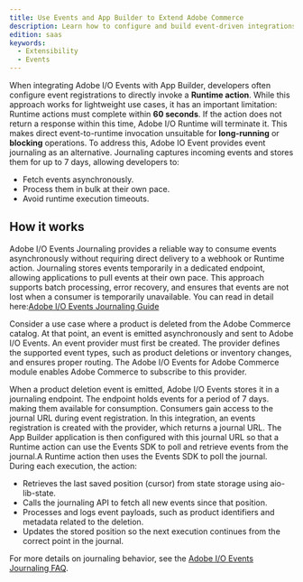 ```yaml
---
title: Use Events and App Builder to Extend Adobe Commerce
description: Learn how to configure and build event-driven integrations between Adobe Commerce and Adobe App Builder using Journaling API.
edition: saas
keywords:
  - Extensibility
  - Events
---
```


When integrating Adobe I/O Events with App Builder, developers often configure event registrations to directly invoke a **Runtime action**. While this approach works for lightweight use cases, it has an important limitation: Runtime actions must complete within **60 seconds**. If the action does not return a response within this time, Adobe I/O Runtime will terminate it.  This makes direct event-to-runtime invocation unsuitable for **long-running** or **blocking** operations.
To address this, Adobe IO Event provides event journaling as an alternative. Journaling captures incoming events and stores them for up to 7 days, allowing developers to:

- Fetch events asynchronously.
- Process them in bulk at their own pace.
- Avoid runtime execution timeouts.

## How it works

Adobe I/O Events Journaling provides a reliable way to consume events asynchronously without requiring direct delivery to a webhook or Runtime action. Journaling stores events temporarily in a dedicated endpoint, allowing applications to pull events at their own pace. This approach supports batch processing, error recovery, and ensures that events are not lost when a consumer is temporarily unavailable. You can read in detail here:[Adobe I/O Events Journaling Guide](https://developer.adobe.com/events/docs/guides/journaling-intro)

Consider a use case where a product is deleted from the Adobe Commerce catalog. At that point, an event is emitted asynchronously and sent to Adobe I/O Events. An event provider must first be created. The provider defines the supported event types, such as product deletions or inventory changes, and ensures proper routing. The Adobe I/O Events for Adobe Commerce module enables Adobe Commerce to subscribe to this provider.

When a product deletion event is emitted, Adobe I/O Events stores it in a journaling endpoint. The endpoint holds events for a period of 7 days. making them available for consumption. Consumers gain access to the journal URL during event registration.
In this integration, an events registration is created with the provider, which returns a journal URL. The App Builder application is then configured with this journal URL so that a Runtime action can use the Events SDK to poll and retrieve events from the journal.A Runtime action then uses the Events SDK to poll the journal. During each execution, the action:

- Retrieves the last saved position (cursor) from state storage using aio-lib-state.
- Calls the journaling API to fetch all new events since that position.
- Processes and logs event payloads, such as product identifiers and metadata related to the deletion.
- Updates the stored position so the next execution continues from the correct point in the journal.

For more details on journaling behavior, see the [Adobe I/O Events Journaling FAQ](https://developer.adobe.com/events/docs/support/faq#journaling-faq).
